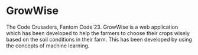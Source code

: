 # GrowWise
The Code Crusaders, Fantom Code'23.  GrowWise is a web application which has been developed to help the farmers to choose their crops wisely based on the soil conditions in their farm. This has been developed by using the concepts of machine learning. 
